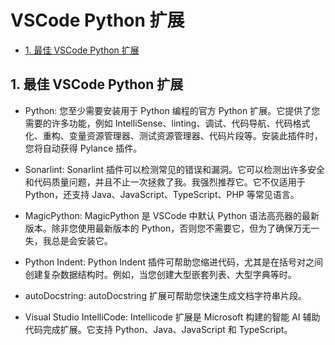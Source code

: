 # VSCode Python 扩展<!-- omit in toc -->

- [1. 最佳 VSCode Python 扩展](#1-最佳-vscode-python-扩展)

## 1. 最佳 VSCode Python 扩展

-   Python: 您至少需要安装用于 Python 编程的官方 Python 扩展。它提供了您需要的许多功能，例如 IntelliSense、linting、调试、代码导航、代码格式化、重构、变量资源管理器、测试资源管理器、代码片段等。安装此插件时，您将自动获得 Pylance 插件。

-   Sonarlint: Sonarlint 插件可以检测常见的错误和漏洞。它可以检测出许多安全和代码质量问题，并且不止一次拯救了我。我强烈推荐它。它不仅适用于 Python，还支持 Java、JavaScript、TypeScript、PHP 等常见语言。

-   MagicPython: MagicPython 是 VSCode 中默认 Python 语法高亮器的最新版本。除非您使用最新版本的 Python，否则您不需要它，但为了确保万无一失，我总是会安装它。

-   Python Indent: Python Indent 插件可帮助您缩进代码，尤其是在括号对之间创建复杂数据结构时。例如，当您创建大型嵌套列表、大型字典等时。

-   autoDocstring: autoDocstring 扩展可帮助您快速生成文档字符串片段。

-   Visual Studio IntelliCode: Intellicode 扩展是 Microsoft 构建的智能 AI 辅助代码完成扩展。它支持 Python、Java、JavaScript 和 TypeScript。
